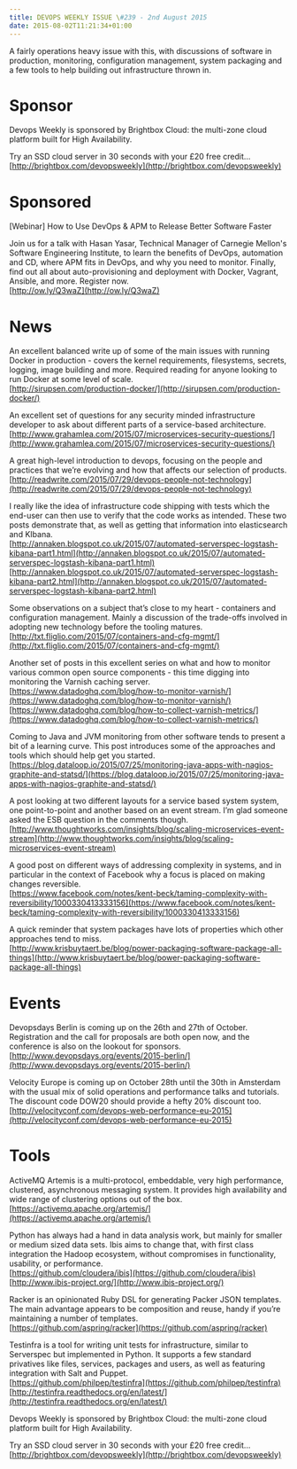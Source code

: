 ```yaml
---
title: DEVOPS WEEKLY ISSUE \#239 - 2nd August 2015 
date: 2015-08-02T11:21:34+01:00
---
```


A fairly operations heavy issue with this, with discussions of software in production, monitoring, configuration management, system packaging and a few tools to help building out infrastructure thrown in.


Sponsor
======

Devops Weekly is sponsored by Brightbox Cloud: the multi-zone cloud platform built for High Availability.

Try an SSD cloud server in 30 seconds with your £20 free credit…
<br>[http://brightbox.com/devopsweekly](http://brightbox.com/devopsweekly)


Sponsored
========

[Webinar] How to Use DevOps & APM to Release Better Software Faster

Join us for a talk with Hasan Yasar, Technical Manager of Carnegie Mellon's Software Engineering Institute, to learn the benefits of DevOps, automation and CD, where APM fits in DevOps, and why you need to monitor. Finally, find out all about auto-provisioning and deployment with Docker, Vagrant, Ansible, and more. Register now.
<br>[http://ow.ly/Q3waZ](http://ow.ly/Q3waZ)


News
====

An excellent balanced write up of some of the main issues with running Docker in production - covers the kernel requirements, filesystems, secrets, logging, image building and more. Required reading for anyone looking to run Docker at some level of scale.
<br>[http://sirupsen.com/production-docker/](http://sirupsen.com/production-docker/)


An excellent set of questions for any security minded infrastructure developer to ask about different parts of a service-based architecture.
<br>[http://www.grahamlea.com/2015/07/microservices-security-questions/](http://www.grahamlea.com/2015/07/microservices-security-questions/)


A great high-level introduction to devops, focusing on the people and practices that we’re evolving and how that affects our selection of products.
<br>[http://readwrite.com/2015/07/29/devops-people-not-technology](http://readwrite.com/2015/07/29/devops-people-not-technology)


I really like the idea of infrastructure code shipping with tests which the end-user can then use to verify that the code works as intended. These two posts demonstrate that, as well as getting that information into elasticsearch and KIbana.
<br>[http://annaken.blogspot.co.uk/2015/07/automated-serverspec-logstash-kibana-part1.html](http://annaken.blogspot.co.uk/2015/07/automated-serverspec-logstash-kibana-part1.html)
<br>[http://annaken.blogspot.co.uk/2015/07/automated-serverspec-logstash-kibana-part2.html](http://annaken.blogspot.co.uk/2015/07/automated-serverspec-logstash-kibana-part2.html)


Some observations on a subject that’s close to my heart - containers and configuration management. Mainly a discussion of the trade-offs involved in adopting new technology before the tooling matures.
<br>[http://txt.fliglio.com/2015/07/containers-and-cfg-mgmt/](http://txt.fliglio.com/2015/07/containers-and-cfg-mgmt/)


Another set of posts in this excellent series on what and how to monitor various common open source components - this time digging into monitoring the Varnish caching server.
<br>[https://www.datadoghq.com/blog/how-to-monitor-varnish/](https://www.datadoghq.com/blog/how-to-monitor-varnish/)
<br>[https://www.datadoghq.com/blog/how-to-collect-varnish-metrics/](https://www.datadoghq.com/blog/how-to-collect-varnish-metrics/)


Coming to Java and JVM monitoring from other software tends to present a bit of a learning curve. This post introduces some of the approaches and tools which should help get you started.
<br>[https://blog.dataloop.io/2015/07/25/monitoring-java-apps-with-nagios-graphite-and-statsd/](https://blog.dataloop.io/2015/07/25/monitoring-java-apps-with-nagios-graphite-and-statsd/)


A post looking at two different layouts for a service based system system, one point-to-point and another based on an event stream. I’m glad someone asked the ESB question in the comments though.
<br>[http://www.thoughtworks.com/insights/blog/scaling-microservices-event-stream](http://www.thoughtworks.com/insights/blog/scaling-microservices-event-stream)


A good post on different ways of addressing complexity in systems, and in particular in the context of Facebook why a focus is placed on making changes reversible.
<br>[https://www.facebook.com/notes/kent-beck/taming-complexity-with-reversibility/1000330413333156](https://www.facebook.com/notes/kent-beck/taming-complexity-with-reversibility/1000330413333156)


A quick reminder that system packages have lots of properties which other approaches tend to miss.
<br>[http://www.krisbuytaert.be/blog/power-packaging-software-package-all-things](http://www.krisbuytaert.be/blog/power-packaging-software-package-all-things)


Events
======

Devopsdays Berlin is coming up on the 26th and 27th of October. Registration and the call for proposals are both open now, and the conference is also on the lookout for sponsors.
<br>[http://www.devopsdays.org/events/2015-berlin/](http://www.devopsdays.org/events/2015-berlin/)


Velocity Europe is coming up on October 28th until the 30th in Amsterdam with the usual mix of solid operations and performance talks and tutorials. The discount code DOW20 should provide a hefty 20% discount too.
<br>[http://velocityconf.com/devops-web-performance-eu-2015](http://velocityconf.com/devops-web-performance-eu-2015)



Tools
=====

ActiveMQ Artemis is a multi-protocol, embeddable, very high performance, clustered, asynchronous messaging system. It provides high availability and wide range of clustering options out of the box.
<br>[https://activemq.apache.org/artemis/](https://activemq.apache.org/artemis/)


Python has always had a hand in data analysis work, but mainly for smaller or medium sized data sets. Ibis aims to change that, with first class integration the Hadoop ecosystem, without compromises in functionality, usability, or performance.
<br>[https://github.com/cloudera/ibis](https://github.com/cloudera/ibis)
<br>[http://www.ibis-project.org/](http://www.ibis-project.org/)


Racker is an opinionated Ruby DSL for generating Packer JSON templates. The main advantage appears to be composition and reuse, handy if you’re maintaining a number of templates.
<br>[https://github.com/aspring/racker](https://github.com/aspring/racker)


Testinfra is a tool for writing unit tests for infrastructure, similar to Serverspec but implemented in Python. It supports a few standard privatives like files, services, packages and users, as well as featuring integration with Salt and Puppet.
<br>[https://github.com/philpep/testinfra](https://github.com/philpep/testinfra)
<br>[http://testinfra.readthedocs.org/en/latest/](http://testinfra.readthedocs.org/en/latest/)



Devops Weekly is sponsored by Brightbox Cloud: the multi-zone cloud platform built for High Availability.

Try an SSD cloud server in 30 seconds with your £20 free credit…
<br>[http://brightbox.com/devopsweekly](http://brightbox.com/devopsweekly)



